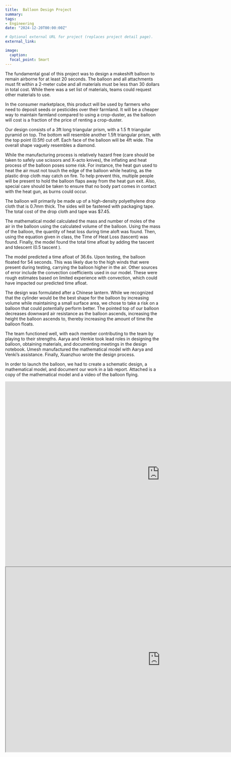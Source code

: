 ```yaml
---
title:  Balloon Design Project
summary: 
tags:
- Engineering
date: "2024-12-20T00:00:00Z"

# Optional external URL for project (replaces project detail page).
external_link: 

image:
  caption: 
  focal_point: Smart
---
```



The fundamental goal of this project was to design a makeshift balloon to remain airborne for at least 20 seconds. The balloon and all attachments must fit within a 2-meter cube and all materials must be less than 30 dollars in total cost. While there was a set list of materials, teams could request other materials to use.  

In the consumer marketplace, this product will be used by farmers who need to deposit seeds or pesticides over their farmland. It will be a cheaper way to maintain farmland compared to using a crop-duster, as the balloon will cost is a fraction of the price of renting a crop-duster.  

Our design consists of a 3ft long triangular prism, with a 1.5 ft triangular pyramid on top. The bottom will resemble another 1.5ft triangular prism, with the top point (0.5ft) cut off. Each face of the balloon will be 4ft wide. The overall shape vaguely resembles a diamond. 

While the manufacturing process is relatively hazard free (care should be taken to safely use scissors and X-acto knives), the inflating and heat process of the balloon poses some risk. For instance, the heat gun used to heat the air must not touch the edge of the balloon while heating, as the plastic drop cloth may catch on fire. To help prevent this, multiple people will be present to hold the balloon flaps away from the heat gun exit. Also, special care should be taken to ensure that no body part comes in contact with the heat gun, as burns could occur.  

The balloon will primarily be made up of a high-density polyethylene drop cloth that is 0.7mm thick. The sides will be fastened with packaging tape. The total cost of the drop cloth and tape was $7.45.  

The mathematical model calculated the mass and number of moles of the air in the balloon using the calculated volume of the balloon. Using the mass of the balloon, the quantity of heat loss during time aloft was found. Then, using the equation given in class, the Time of Heat Loss (tascent) was found. Finally, the model found the total time afloat by adding the tascent and tdescent (0.5 tascent ).  

The model predicted a time afloat of 36.6s. Upon testing, the balloon floated for 54 seconds. This was likely due to the high winds that were present during testing, carrying the balloon higher in the air. Other sources of error include the convection coefficients used in our model. These were rough estimates based on limited experience with convection, which could have impacted our predicted time afloat.  

The design was formulated after a Chinese lantern. While we recognized that the cylinder would be the best shape for the balloon by increasing volume while maintaining a small surface area, we chose to take a risk on a balloon that could potentially perform better. The pointed top of our balloon decreases downward air resistance as the balloon ascends, increasing the height the balloon ascends to, thereby increasing the amount of time the balloon floats.  

The team functioned well, with each member contributing to the team by playing to their strengths. Aarya and Venkie took lead roles in designing the balloon, obtaining materials, and documenting meetings in the design notebook. Umesh manufactured the mathematical model with Aarya and Venki’s assistance. Finally, Xuanzhuo wrote the design process. 

In order to launch the balloon, we had to create a schematic design, a mathematical model, and document our work in a lab report. Attached is a copy of the mathematical model and a video of the balloon flying.

<iframe width="1000" height="600" src="https://www.youtube.com/embed/1oE-CG6YqRQ?si=4U2zqRJ0bw1srKS9" title="YouTube video player" frameborder="0" allow="accelerometer; autoplay; clipboard-write; encrypted-media; gyroscope; picture-in-picture; web-share" referrerpolicy="strict-origin-when-cross-origin" allowfullscreen></iframe>

<iframe 
    src="https://docs.google.com/spreadsheets/d/e/2PACX-1vSJGrh7HjwDholzsaHyfsvPEySkQkx9o3v-eKnKtIy1jq3o5TdvgQHzsSJJKlcu4-ObZ8yzI49a5X2M/pubhtml?gid=0&amp;single=true&amp;widget=true&amp;headers=false" 
    width="1000" 
    height="600">
</iframe>
